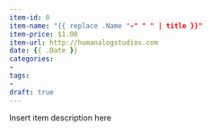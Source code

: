 ```yaml
---
item-id: 0
item-name: "{{ replace .Name "-" " " | title }}"
item-price: $1.00
item-url: http://humanalogstudios.com
date: {{ .Date }}
categories:
-
tags: 
-
draft: true
---
```


Insert item description here
